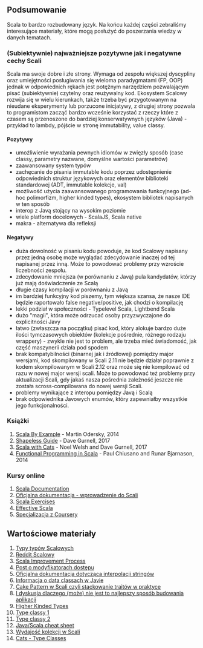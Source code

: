 ## Podsumowanie

Scala to bardzo rozbudowany język. Na końcu każdej części zebraliśmy interesujące materiały, które mogą posłużyć do poszerzania wiedzy w danych tematach. 

### (Subiektywnie) najważniejsze pozytywne jak i negatywne cechy Scali

Scala ma swoje dobre i złe strony. Wymaga od zespołu większej dyscypliny oraz umiejętności posługiwania się wieloma paradygmatami (FP, OOP) jednak w odpowiednich rękach jest potężnym narzędziem pozwalającym pisać (subiektywnie) czytelny oraz reużywalny kod. Ekosystem Scalowy rozwija się w wielu kierunkach, także trzeba być przygotowanym na nieudane eksperymenty lub porzucone inicjatywy, z drugiej strony pozwala to programistom zacząć bardzo wcześnie korzystać z rzeczy które z czasem są przenoszone do bardziej konserwatywnych języków (Java) - przykład to lambdy, pójście w stronę immutability, value classy. 

#### Pozytywy

 * umożliwienie wyrażania pewnych idiomów w zwięzły sposób (case classy, parametry nazwane, domyślne wartości parametrów)
 * zaawansowany system typów
 * zachęcanie do pisania immutable kodu poprzez udostępnienie odpowiednich struktur językowych oraz elementów biblioteki standardowej (ADT, immutable kolekcje, val)
 * możliwość użycia zaawansowanego programowania funkcyjnego (ad-hoc polimorfizm, higher kinded types), ekosystem bibliotek napisanych w ten sposób
 * interop z Javą stojący na wysokim poziomie
 * wiele platform docelowych - ScalaJS, Scala native
 * makra - alternatywa dla refleksji

#### Negatywy
 
 * duża dowolność w pisaniu kodu powoduje, że kod Scalowy napisany przez jedną osobę może wyglądać zdecydowanie inaczej od tej napisanej przez inną. Może to powodować problemy przy wzroście liczebności zespołu.
 * zdecydowanie mniejsza (w porównaniu z Javą) pula kandydatów, którzy już mają doświadczenie ze Scalą
 * długie czasy kompilacji w porównaniu z Javą
 * im bardziej funkcyjny kod piszemy, tym większa szansa, że nasze IDE będzie raportowało false negative/positive, jak chodzi o kompilację
 * lekki podział w społeczności - Typelevel Scala, Lightbend Scala
 * dużo "magii", która może odrzucać osoby przyzwyczajone do explicitności Javy
 * łatwo (zwłaszcza na początku) pisać kod, który alokuje bardzo duże ilości tymczasowych obiektów (kolekcje pośrednie, różnego rodzaju wrappery) - zwykle nie jest to problem, ale trzeba mieć świadomość, jak część maszynerii działa pod spodem
 * brak kompatybilności (binarnej jak i źródłowej) pomiędzy major wersjami, kod skompilowany w Scali 2.11 nie będzie działał poprawnie z kodem skompilowanym w Scali 2.12 oraz może się nie kompilować od razu w nowej major wersji scali. Może to powodować też problemy przy aktualizacji Scali, gdy jakaś nasza pośrednia zależność jeszcze nie została scross-compilowana do nowej wersji Scali. 
 * problemy wynikające z interopu pomiędzy Javą i Scalą
 * brak odpowiednika Javowych enumów, który zapewniałby wszystkie jego funkcjonalności.

### Książki

1. [Scala By Example](https://www.scala-lang.org/docu/files/ScalaByExample.pdf) - Martin Odersky, 2014
2. [Shapeless Guide](https://github.com/underscoreio/shapeless-guide/blob/develop/dist/shapeless-guide.pdf) - Dave Gurnell, 2017
3. [Scala with Cats](https://underscore.io/books/scala-with-cats/) - Noel Welsh and Dave Gurnell, 2017
4. [Functional Programming in Scala](https://www.manning.com/books/functional-programming-in-scala) - Paul Chiusano and Runar Bjarnason, 2014

### Kursy online

1. [Scala Documentation](http://docs.scala-lang.org/)
2. [Oficjalna dokumentacja - wprowadzenie do Scali](http://docs.scala-lang.org/tour/tour-of-scala.html)
2. [Scala Exercises](https://www.scala-exercises.org/)
3. [Effective Scala](http://twitter.github.io/effectivescala/)
4. [Specjalizacja z Coursery](https://www.coursera.org/specializations/scala?action=enroll)

## Wartościowe materiały

1. [Typy typów Scalowych](http://ktoso.github.io/scala-types-of-types/)
2. [Reddit Scalowy](https://www.reddit.com/r/scala/)
3. [Scala Improvement Process](https://docs.scala-lang.org/sips/all.html)
4. [Post o modyfikatorach dostępu](http://www.jesperdj.com/2016/01/08/scala-access-modifiers-and-qualifiers-in-detail/)
5. [Oficjalna dokumentacja dotycząca interpolacji stringów](https://docs.scala-lang.org/overviews/core/string-interpolation.html)
6. [Informacja o data classach w Javie](http://cr.openjdk.java.net/~briangoetz/amber/datum.html)
7. [Cake Pattern w Scali czyli stackowanie traitów w praktyce](https://www.cakesolutions.net/teamblogs/2011/12/19/cake-pattern-in-depth)
8. [I dyskusja dlaczego (może) nie jest to najlepszy sposób budowania aplikacji](https://stackoverflow.com/questions/7860163/what-are-some-compelling-use-cases-for-dependent-method-types)
9. [Higher Kinded Types](https://typelevel.org/blog/2016/08/21/hkts-moving-forward.html)
1. [Type classy 1](https://blog.scalac.io/2017/04/19/typeclasses-in-scala.html)
1. [Type classy 2](http://danielwestheide.com/blog/2013/02/06/the-neophytes-guide-to-scala-part-12-type-classes.html)
1. [Java/Scala cheat sheet](http://rea.tech/java-to-scala-cheatsheet/)
1. [Wydajość kolekcji w Scali](http://www.lihaoyi.com/post/BenchmarkingScalaCollections.html)
1. [Cats - Type Classes](https://typelevel.org/cats/typeclasses.html)
